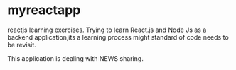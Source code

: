 # myreactapp
reactjs learning exercises. Trying to learn React.js and Node Js as a backend application,its a learning process might standard of code needs to be revisit.

This  application is dealing with NEWS sharing.

